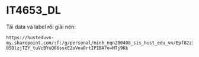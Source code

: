 # IT4653_DL

Tải data và label rồi giải nén:
```
https://husteduvn-my.sharepoint.com/:f:/g/personal/minh_nqn200408_sis_hust_edu_vn/Epf82z3Y-05DlzjTZY_tuVcBYuQ66ssxE2oVea0rtIPIBA?e=MTj9Kk
```